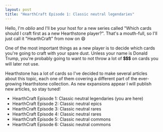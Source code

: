 ```yaml
--- 
layout: post 
title: "HearthCraft Episode 1: Classic neutral legendaries" 
---
```


Hello, I'm *oblio* and I'll be your host for a new series called "Which cards should I craft first as a new
Hearthstone player?". That's a mouth-full, so I'll just call it "HearthCraft" from now on :smile:

One of the most important things as a new player is to decide which cards you're going to craft with your spare dust.
Unless your name is Donald Trump, you're probably going to want to not throw a lot of
:heavy_dollar_sign::heavy_dollar_sign::heavy_dollar_sign: on cards you will later not use.

Hearthstone has a lot of cards so I've decided to make several articles about this topic, each one of them covering a
different part of the ever-growing Hearthstone collection. As new expansions appear I will publish new articles, so stay
tuned!

* HearthCraft Episode 1: Classic neutral legendaries (you are here)
* HearthCraft Episode 2: Classic neutral epics
* HearthCraft Episode 3: Classic neutral rares
* HearthCraft Episode 4: Classic neutral rares
* HearthCraft Episode 5: Classic neutral commons
* HearthCraft Episode 6: Classic neutral commons

